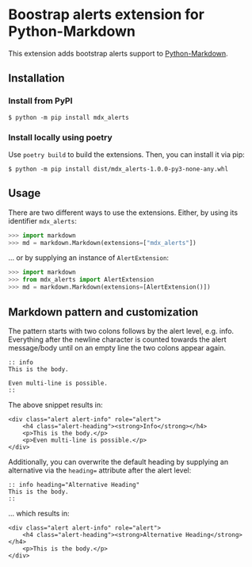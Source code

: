 # Boostrap alerts extension for Python-Markdown

This extension adds bootstrap alerts support to [Python-Markdown].

[Python-Markdown]: https://github.com/Python-Markdown/markdown


## Installation

### Install from PyPI

```
$ python -m pip install mdx_alerts
```

### Install locally using poetry

Use `poetry build` to build the extensions.
Then, you can install it via pip:

```shell
$ python -m pip install dist/mdx_alerts-1.0.0-py3-none-any.whl
```


## Usage

There are two different ways to use the extensions.
Either, by using its identifier `mdx_alerts`:

```python
>>> import markdown
>>> md = markdown.Markdown(extensions=["mdx_alerts"])
```

... or by supplying an instance of `AlertExtension`:

```python
>>> import markdown
>>> from mdx_alerts import AlertExtension
>>> md = markdown.Markdown(extensions=[AlertExtension()])
```


## Markdown pattern and customization

The pattern starts with two colons follows by the alert level, e.g. info.
Everything after the newline character is counted towards the alert message/body until on an empty line the two colons appear again.

```
:: info
This is the body.

Even multi-line is possible.
::
```

The above snippet results in:

```markup
<div class="alert alert-info" role="alert">
    <h4 class="alert-heading"><strong>Info</strong></h4>
    <p>This is the body.</p>
    <p>Even multi-line is possible.</p>
</div>
```

Additionally, you can overwrite the default heading by supplying an alternative via the `heading=` attribute after the alert level:

```
:: info heading="Alternative Heading"
This is the body.
::
```

... which results in:

```markup
<div class="alert alert-info" role="alert">
    <h4 class="alert-heading"><strong>Alternative Heading</strong></h4>
    <p>This is the body.</p>
</div>
```
